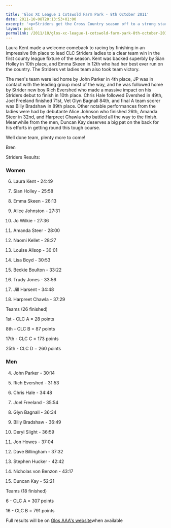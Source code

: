 ```yaml
---

title: 'Glos XC League 1 Cotswold Farm Park - 8th October 2011'
date: 2011-10-08T20:13:53+01:00
excerpt: '<p>Striders get the Cross Country season off to a strong start at Cotswold Farm Park.</p>'
layout: post
permalink: /2011/10/glos-xc-league-1-cotswold-farm-park-8th-october-2011/
---
```

</p> 

Laura Kent made a welcome comeback to racing by finishing in an impressive 6th place to lead CLC Striders ladies to a clear team win in the first county league fixture of the season. Kent was backed superbly by Sian Holley in 10th place, and Emma Skeen in 12th who had her best ever run on the country. The Striders vet ladies team also took team victory.

The men's team were led home by John Parker in 4th place, JP was in contact with the leading group most of the way, and he was followed home by Strider new boy Rich Evershed who made a massive impact on his Striders debut to finish in 10th place. Chris Hale followed Evershed in 49th, Joel Freeland finished 71st, Vet Glyn Bagnall 84th, and final A team scorer was Billy Bradshaw in 89th place. Other notable performances from the ladies were had by debutante Alice Johnson who finished 26th, Amanda Steer in 32nd, and Harpreet Chawla who battled all the way to the finish. Meanwhile from the men, Duncan Kay deserves a big pat on the back for his efforts in getting round this tough course.

Well done team, plenty more to come!

Bren 

Striders Results:

### Women

6) Laura Kent - 24:49

10) Sian Holley - 25:58

12) Emma Skeen - 26:13

26) Alice Johnston - 27:31

29) Jo Wilkie - 27:36

32) Amanda Steer - 28:00

42) Naomi Kellet - 28:27

68) Louise Allsop - 30:01

76) Lisa Boyd - 30:53

90) Beckie Boulton - 33:22

94) Trudy Jones - 33:56

99) Jill Harsent - 34:48

107) Harpreet Chawla - 37:29

Teams (26 finished)

1st - CLC A = 28 points

8th - CLC B = 87 points

17th - CLC C = 173 points

25th - CLC D = 260 points

### Men

4) John Parker - 30:14

10) Rich Evershed - 31:53

49) Chris Hale - 34:48

71) Joel Freeland - 35:54

84) Glyn Bagnall - 36:34

89) Billy Bradshaw - 36:49

92) Deryl Slight - 36:59

93) Jon Howes - 37:04

102) Dave Billingham - 37:32

156) Stephen Hucker - 42:42

161) Nicholas von Benzon - 43:17

187) Duncan Kay - 52:21

Teams (18 finished)

6 - CLC A = 307 points

16 - CLC B = 791 points</p> 

Full results will be on <a href="https://www.glosaaa.org.uk/GAAA_newresultstable.htm" target="_blank" rel="nofollow">Glos AAA's website</a>when available